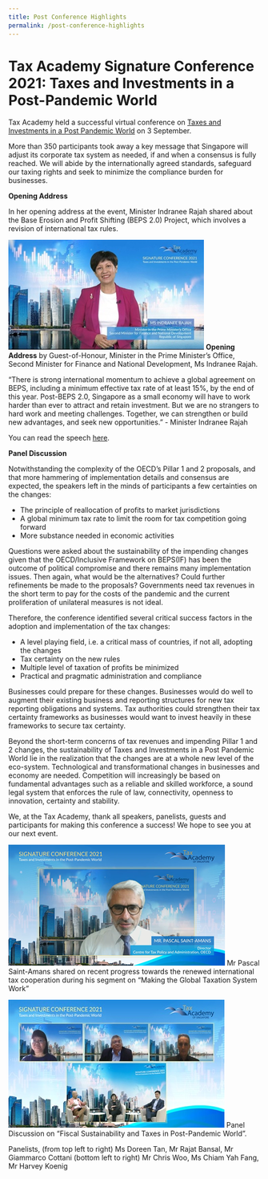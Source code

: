 ```yaml
---
title: Post Conference Highlights
permalink: /post-conference-highlights
---
```

# **Tax Academy Signature Conference 2021: Taxes and Investments in a Post-Pandemic World**

Tax Academy held a successful virtual conference on [Taxes and Investments in a Post Pandemic World](https://www.taxacademy.sg/seminars-and-conferences/upcoming/#3Sep-ta-id) on 3 September. 

More than 350 participants took away a key message that Singapore will adjust its corporate tax system as needed, if and when a consensus is fully reached. We will abide by the internationally agreed standards, safeguard our taxing rights and seek to minimize the compliance burden for businesses. 

**Opening Address**

In her opening address at the event, Minister Indranee Rajah shared about the Base Erosion and Profit Shifting (BEPS 2.0) Project, which involves a revision of international tax rules.

![Alt text for image on Isomer site](/images/2M.jpg)
**Opening Address** by Guest-of-Honour, Minister in the Prime Minister’s Office, Second Minister for Finance and National Development, Ms Indranee Rajah.

“There is strong international momentum to achieve a global agreement on BEPS, including a minimum effective tax rate of at least 15%, by the end of this year. Post-BEPS 2.0, Singapore as a small economy will have to work harder than ever to attract and retain investment. But we are no strangers to hard work and meeting challenges. Together, we can strengthen or build new advantages, and seek new opportunities.”  - Minister Indranee Rajah

You can read the speech [here](https://www.mof.gov.sg/news-publications/speeches/opening-address-by-ms-indranee-rajah-minister-in-the-prime-minister-s-office-second-minister-for-finance-and-national-development-at-the-tax-academy-signature-conference-in-singapore-on-friday-3-sep-2021-1.30pm).

**Panel Discussion**

Notwithstanding the complexity of the OECD’s Pillar 1 and 2 proposals, and that more hammering of implementation details and consensus are expected, the speakers left in the minds of participants a few certainties on the changes: 
* The principle of reallocation of profits to market jurisdictions 
* A global minimum tax rate to limit the room for tax competition going forward 
* More substance needed in economic activities 

Questions were asked about the sustainability of the impending changes given that the OECD/Inclusive Framework on BEPS(IF) has been the outcome of political compromise and there remains many implementation issues. Then again, what would be the alternatives? Could further refinements be made to the proposals? Governments need tax revenues in the short term to pay for the costs of the pandemic and the current proliferation of unilateral measures is not ideal.

Therefore, the conference identified several critical success factors in the adoption and implementation of the tax changes: 

* A level playing field, i.e. a critical mass of countries, if not all, adopting the changes
* Tax certainty on the new rules 
* Multiple level of taxation of profits be minimized 
* Practical and pragmatic administration and compliance 

Businesses could prepare for these changes. Businesses would do well to augment their existing business and reporting structures for new tax reporting obligations and systems. Tax authorities could strengthen their tax certainty frameworks as businesses would want to invest heavily in these frameworks to secure tax certainty. 

Beyond the short-term concerns of tax revenues and impending Pillar 1 and 2 changes, the sustainability of Taxes and Investments in a Post Pandemic World lie in the realization that the changes are at a whole new level of the eco-system. Technological and transformational changes in businesses and economy are needed. Competition will increasingly be based on fundamental advantages such as a reliable and skilled workforce, a sound legal system that enforces the rule of law, connectivity, openness to innovation, certainty and stability. 

We, at the Tax Academy, thank all speakers, panelists, guests and participants for making this conference a success! We hope to see you at our next event. 

![Alt text for image on Isomer site](/images/Pascal.png)
Mr Pascal Saint-Amans shared on recent progress towards the renewed international tax cooperation during his segment on “Making the Global Taxation System Work”

![Alt text for image on Isomer site](/images/Panel.jpg)
Panel Discussion on “Fiscal Sustainability and Taxes in Post-Pandemic World”.

Panelists, (from top left to right) Ms Doreen Tan, Mr Rajat Bansal, Mr Giammarco Cottani 
(bottom left to right) Mr Chris Woo, Ms Chiam Yah Fang, Mr Harvey Koenig